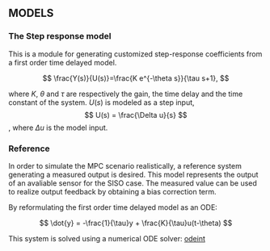 ## MODELS

### The Step response model

This is a module for generating customized step-response coefficients from a first order time delayed model. 

$$ \frac{Y(s)}{U(s)}=\frac{K e^{-\theta s}}{\tau s+1}, $$

where $K$, $\theta$ and $\tau$ are respectively the gain, the time delay and the time constant of the system. $U(s)$ is modeled as a step input, $$ U(s) = \frac{\Delta u}{s} $$, where $\Delta u$ is the model input.  

### Reference

In order to simulate the MPC scenario realistically, a reference system generating a measured output is desired. This model represents the output of an avaliable sensor for the SISO case. The measured value can be used to realize output feedback by obtaining a bias correction term. 

By reformulating the first order time delayed model as an ODE:

$$ \dot{y} = -\frac{1}{\tau}y + \frac{K}{\tau}u(t-\theta) $$

This system is solved using a numerical ODE solver: [odeint](http://headmyshoulder.github.io/odeint-v2/)